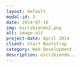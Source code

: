 ```yaml
---
layout: default
modal-id: 3
date: 2014-07-16
img: escribiendo2.png
alt: image-alt
project-date: April 2014
client: Start Bootstrap
category: Web Development
description: escribiendo..
---
```

